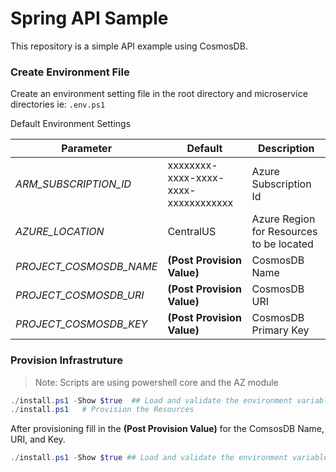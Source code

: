 # Spring API Sample

This repository is a simple API example using CosmosDB.

### Create Environment File

Create an environment setting file in the root directory and microservice directories ie:  `.env.ps1`

Default Environment Settings

| Parameter                     | Default                              | Description                              |
| --------------------          | ------------------------------------ | ---------------------------------------- |
| _ARM_SUBSCRIPTION_ID_         | xxxxxxxx-xxxx-xxxx-xxxx-xxxxxxxxxxxx | Azure Subscription Id                    |
| _AZURE_LOCATION_              | CentralUS                            | Azure Region for Resources to be located |
| _PROJECT_COSMOSDB_NAME_       | __(Post Provision Value)__           | CosmosDB Name                            |
| _PROJECT_COSMOSDB_URI_        | __(Post Provision Value)__           | CosmosDB URI                             |
| _PROJECT_COSMOSDB_KEY_        | __(Post Provision Value)__           | CosmosDB Primary Key                     |

### Provision Infrastruture

>Note: Scripts are using powershell core and the AZ module

```powershell
./install.ps1 -Show $true  ## Load and validate the environment variables.
./install.ps1   # Provision the Resources
```

After provisioning fill in the __(Post Provision Value)__ for the ComsosDB Name, URI, and Key.

```powershell
./install.ps1 -Show $true ## Load and validate the environment variables.
```